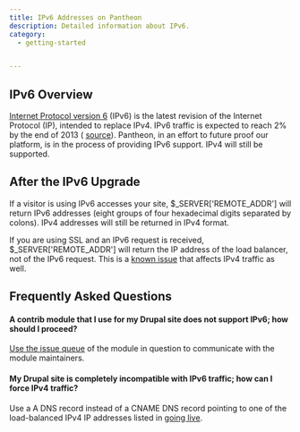 ```yaml
---
title: IPv6 Addresses on Pantheon
description: Detailed information about IPv6.
category:
  - getting-started


---
```


## IPv6 Overview

[Internet Protocol version 6](http://en.wikipedia.org/wiki/IPv6) (IPv6) is the latest revision of the Internet Protocol (IP), intended to replace IPv4. IPv6 traffic is expected to reach 2% by the end of 2013 ( [source](http://www.circleid.com/posts/20121128_ipv6_a_2012_report_card/)). Pantheon, in an effort to future proof our platform, is in the process of providing IPv6 support. IPv4 will still be supported.

## After the IPv6 Upgrade

If a visitor is using IPv6 accesses your site, $\_SERVER['REMOTE\_ADDR'] will return IPv6 addresses (eight groups of four hexadecimal digits separated by colons). IPv4 addresses will still be returned in IPv4 format.  


If you are using SSL and an IPv6 request is received, $\_SERVER['REMOTE\_ADDR'] will return the IP address of the load balancer, not of the IPv6 request. This is a [known issue](/documentation/advanced-topics/getting-the-client-ip-address/) that affects IPv4 traffic as well.

## Frequently Asked Questions

#### A contrib module that I use for my Drupal site does not support IPv6; how should I proceed?

[Use the issue queue](https://drupal.org/node/317) of the module in question to communicate with the module maintainers.

#### My Drupal site is completely incompatible with IPv6 traffic; how can I force IPv4 traffic?

Use a A DNS record instead of a CNAME DNS record pointing to one of the load-balanced IPv4 IP addresses listed in [going live](/documentation/running-drupal/going-live-and-launching-your-site/).
